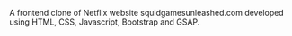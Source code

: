 A frontend clone of Netflix website squidgamesunleashed.com developed using HTML, CSS, Javascript, Bootstrap and GSAP.
